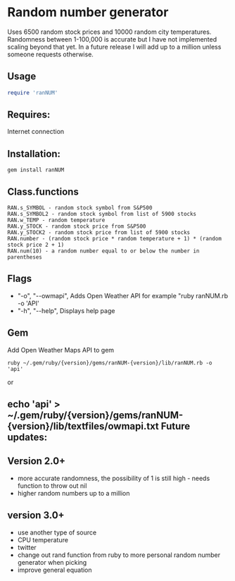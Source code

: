 Random number generator 
=============

Uses 6500 random stock prices and 10000 random city temperatures. 
Randomness between 1-100,000 is accurate but I have not implemented scaling beyond that yet. In a future release I will add up to a million unless someone requests otherwise.

Usage
-----

```ruby
require 'ranNUM'
```

Requires:
-----
Internet connection

Installation: 
-----
```
gem install ranNUM
```
Class.functions
-----

```
RAN.s_SYMBOL - random stock symbol from S&P500
RAN.s_SYMBOL2 - random stock symbol from list of 5900 stocks
RAN.w_TEMP - random temperature
RAN.y_STOCK - random stock price from S&P500
RAN.y_STOCK2 - random stock price from list of 5900 stocks
RAN.number - (random stock price * random temperature + 1) * (random stock price 2 + 1)
RAN.num(10) - a random number equal to or below the number in parentheses
```

Flags
-----

* "-o", "--owmapi", Adds Open Weather API for example "ruby ranNUM.rb -o 'API'
* "-h", "--help", Displays help page

Gem
-----

Add Open Weather Maps API to gem
```
ruby ~/.gem/ruby/{version}/gems/ranNUM-{version}/lib/ranNUM.rb -o 'api'
```
or

echo 'api' > ~/.gem/ruby/{version}/gems/ranNUM-{version}/lib/textfiles/owmapi.txt
Future updates:
-----

Version 2.0+
-----

* more accurate randomness, the possibility of 1 is still high - needs function to throw out nil
* higher random numbers up to a million


version 3.0+
-----

* use another type of source
* CPU temperature
* twitter
* change out rand function from ruby to more personal random number generator when picking
* improve general equation

